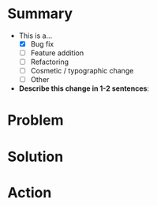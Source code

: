 <!--
    Thanks for submitting a pull request to Fabrik.
    We appreciate your time and interest in helping our project!

    Please use this template to help us review your change.
    Not everything is required - depending on your change,
    please keep or delete the sections that are relevant.
    Remember that it helps us to review your change if you
    give us information that helps us to understand your change.

    Ensure that you've read through and followed our
    Contribution Guidelines in [CONTRIBUTING.md](https://github.com/Fabrik/fabrik/blob/master/.github/CONTRIBUTING.md).
-->

# Summary

<!--
    Update the checkbox with an [x] for the type of contribution you are making.
-->

* This is a…
    * [x] Bug fix
    * [ ] Feature addition
    * [ ] Refactoring
    * [ ] Cosmetic / typographic change
    * [ ] Other

* **Describe this change in 1-2 sentences**:


# Problem

<!--
    Anything that helps us understand why you are making this change goes here.
    What problem are you trying to fix? What does this change address?
    If it helps, please include a screen shot.
-->


# Solution

<!--
    A summary of your change. Talk about technical details, considerations, or
    other interesting points. If it helps, please include a screen shot.
-->


# Action

<!--
    Other than merging your change, do you want / need us to do anything else
    with your change? This could include reviewing a specific part of your PR.
    Please indicate how confident you are that your changes will not introduce
    issues with existing Fabrik sites.
-->

